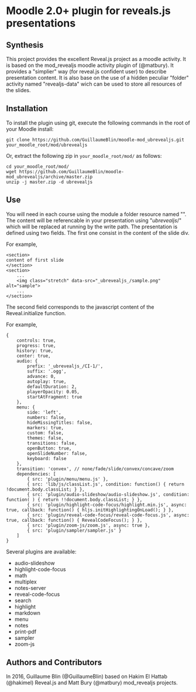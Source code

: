 Moodle 2.0+ plugin for reveals.js presentations
================

Synthesis
------------

This project provides the excellent Reveal.js project as a moodle activity. 
It is based on the mod_revealjs moodle activity plugin of (@matbury). It provides a "simplier" way (for reveal.js confident user) to describe presentation content. It is also base on the use of a hidden peculiar "folder" activity named "revealjs-data" wich can be used to store all resources of the slides.
  
Installation
------------

To install the plugin using git, execute the following commands in the root of your Moodle install:

    git clone https://github.com/GuillaumeBlin/moodle-mod_ubrevealjs.git your_moodle_root/mod/ubrevealjs
    
Or, extract the following zip in `your_moodle_root/mod/` as follows:

    cd your_moodle_root/mod/
    wget https://github.com/GuillaumeBlin/moodle-mod_ubrevealjs/archive/master.zip
    unzip -j master.zip -d ubrevealjs

Use
------------

You will need in each course using the module a folder resource named "". The content will be referencable in your presentation using "_ubrevealjs_/" which will be replaced at running by the write path. The presentation is defined using two fields. The first one consist in the content of the slide div.

For example,

```
<section> 
content of first slide
</section>
<section> 
    ...
    <img class="stretch" data-src="_ubrevealjs_/sample.png" alt="sample">
    ...
</section>
```

The second field corresponds to the javascript content of the Reveal.initialize function.

For example,
```
{
    controls: true,
    progress: true,
    history: true,
    center: true,
    audio: {
        prefix: '_ubrevealjs_/CI-1/', 
        suffix: '.ogg',
        advance: 0, 
        autoplay: true,
        defaultDuration: 2,
        playerOpacity: 0.05,
        startAtFragment: true
    },
    menu: {
        side: 'left',
        numbers: false,
        hideMissingTitles: false,
        markers: true,
        custom: false,
        themes: false,
        transitions: false,
        openButton: true,
        openSlideNumber: false,
        keyboard: false
    },
    transition: 'convex', // none/fade/slide/convex/concave/zoom
    dependencies: [
        { src: 'plugin/menu/menu.js' },
        { src: 'lib/js/classList.js', condition: function() { return !document.body.classList; } },
        { src: 'plugin/audio-slideshow/audio-slideshow.js', condition: function( ) { return !!document.body.classList; } },
        { src: 'plugin/highlight-code-focus/highlight.min.js', async: true, callback: function() { hljs.initHighlightingOnLoad(); } },
        { src: 'plugin/reveal-code-focus/reveal-code-focus.js', async: true, callback: function() { RevealCodeFocus(); } },
        { src: 'plugin/zoom-js/zoom.js', async: true },
        { src: 'plugin/sampler/sampler.js' }
    ]
}
```

Several plugins are available:

* audio-slideshow  
* highlight-code-focus  
* math  
* multiplex  
* notes-server  
* reveal-code-focus  
* search
* highlight        
* markdown              
* menu  
* notes      
* print-pdf     
* sampler            
* zoom-js

Authors and Contributors
------------

In 2016, Guillaume Blin (@GuillaumeBlin) based on Hakim El Hattab (@hakimel) Reveal.js and Matt Bury (@matbury) mod_revealjs projects.
